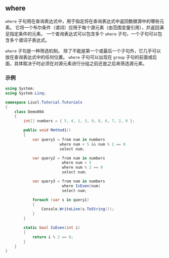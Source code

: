 ## where
`where` 子句用在查询表达式中，用于指定将在查询表达式中返回数据源中的哪些元素。 它将一个布尔条件（谓词）应用于每个源元素（由范围变量引用），并返回满足指定条件的元素。 一个查询表达式可以包含多个 `where` 子句，一个子句可以包含多个谓词子表达式。

`where` 子句是一种筛选机制。 除了不能是第一个或最后一个子句外，它几乎可以放在查询表达式中的任何位置。 `where` 子句可以出现在 `group` 子句的前面或后面，具体取决于时必须在对源元素进行分组之前还是之后来筛选源元素。

### 示例
```csharp
using System;
using System.Linq;

namespace Liuzl.Tutorial.Tutorials
{
    class Demo004
    {
        int[] numbers = { 5, 4, 1, 3, 9, 8, 6, 7, 2, 0 };

        public void Method1()
        {
            var query1 = from num in numbers
                        where num < 5 && num % 2 == 0
                        select num;

            var query2 = from num in numbers
                         where num < 5
                         where num % 2 == 0
                         select num;

            var query3 = from num in numbers
                         where IsEven(num)
                         select num;

            foreach (var s in query1)
            {
                Console.WriteLine(s.ToString());
            }
        }

        static bool IsEven(int i)
        {
            return i % 2 == 0;
        }
    }
}
```